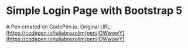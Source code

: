 # Simple Login Page with Bootstrap 5

A Pen created on CodePen.io. Original URL: [https://codepen.io/juliabrazolim/pen/jOWwowY](https://codepen.io/juliabrazolim/pen/jOWwowY).


